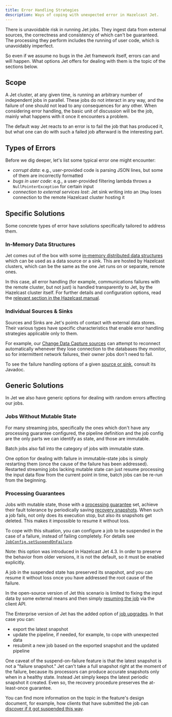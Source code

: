 ```yaml
---
title: Error Handling Strategies
description: Ways of coping with unexpected error in Hazelcast Jet.
---
```


There is unavoidable risk in running Jet jobs. They ingest data from
external sources, the correctness and consistency of which can't be
guaranteed. The processing they perform includes the running of user
code, which is unavoidably imperfect.

So even if we assume no bugs in the Jet framework itself, errors can and
will happen. What options Jet offers for dealing with them is the topic
of the sections below.

## Scope

A Jet cluster, at any given time, is running an arbitrary number of
independent jobs in parallel. These jobs do not interact in any way, and
the failure of one should not lead to any consequences for any other.
When considering error handling, the basic unit of discussion will be
the job, mainly what happens with it once it encounters a problem.

The default way Jet reacts to an error is to fail the job that has
produced it, but what one can do with such a failed job afterward is the
interesting part.

## Types of Errors

Before we dig deeper, let's list some typical error one might encounter:

* *corrupt data*: e.g., user-provided code is parsing JSON lines, but
  some of them are incorrectly formatted
* *bugs in user code*: e.g., a user-provided filtering lambda throws a
  `NullPointerException` for certain input
* *connection to external services lost*: Jet sink writing into an
  `IMap` loses connection to the remote Hazelcast cluster hosting it

## Specific Solutions

Some concrete types of error have solutions specifically tailored to
address them.

### In-Memory Data Structures

Jet comes out of the box with some [in-memory distributed data
structures](data-structures) which can be used as a data source or a
sink. This are hosted by Hazelcast clusters, which can be the same as
the one Jet runs on or separate, remote ones.

In this case, all error handling (for example, communications failures
with the remote cluster, but not just) is handled transparently to Jet,
by the Hazelcast cluster itself. For further details and configuration
options, read the [relevant section in the Hazelcast
manual](https://docs.hazelcast.org/docs/latest/manual/html-single/#handling-failures).

### Individual Sources & Sinks

Sources and Sinks are Jet's points of contact with external data stores.
Their various types have specific characteristics that enable error
handling strategies applicable only to them.

For example, our [Change Data Capture
sources](sources-sinks#change-data-capture-cdc) can attempt to reconnect
automatically whenever they lose connection to the databases they
monitor, so for intermittent network failures, their owner jobs don't
need to fail.

To see the failure handling options of a given [source or
sink](sources-sinks), consult its Javadoc.

## Generic Solutions

In Jet we also have generic options for dealing with random errors
affecting our jobs.

### Jobs Without Mutable State

For many streaming jobs, specifically the ones which don't have any
processing guarantee configured, the pipeline definition and the job
config are the only parts we can identify as state, and those are
immutable.

Batch jobs also fall into the category of jobs with immutable state.

One option for dealing with failure in immutable-state jobs is simply
restarting them (once the cause of the failure has been addressed).
Restarted streaming jobs lacking mutable state can just resume
processing the input data flow from the current point in time, batch
jobs can be re-run from the beginning.

### Processing Guarantees

Jobs with mutable state, those with a [processing
guarantee](../architecture/fault-tolerance#processing-guarantee-is-a-shared-concern)
set, achieve their fault tolerance by periodically saving [recovery
snapshots](../architecture/fault-tolerance#distributed-snapshot). When
such a job fails, not only does its execution stop, but also its
snapshots get deleted. This makes it impossible to resume it without
loss.

To cope with this situation, you can configure a job to be suspended in
the case of a failure, instead of failing completely. For details see
[`JobConfig.setSuspendOnFailure`](/javadoc/{jet-version}/com/hazelcast/jet/config/JobConfig.html#setSuspendOnFailure(boolean)).

Note: this option was introduced in Hazelcast Jet 4.3. In order to
preserve the behavior from older versions, it is not the default, so it
must be enabled explicitly.

A job in the suspended state has preserved its snapshot, and you can
resume it without loss once you have addressed the root cause of the
failure.

In the open-source version of Jet this scenario is limited to fixing the
input data by some external means and then simply [resuming the
job](../operations/job-management#restarting) via the client API.

The Enterprise version of Jet  has the added option of [job
upgrades](../enterprise/job-update). In that case you can:

* export the latest snapshot
* update the pipeline, if needed, for example, to cope with unexpected
  data
* resubmit a new job based on the exported snapshot and the updated
  pipeline

One caveat of the suspend-on-failure feature is that the latest snapshot
is not a "failure snapshot." Jet can't take a full snapshot right at the
moment of the failure, because its processors can produce accurate
snapshots only when in a healthy state. Instead Jet simply keeps the
latest periodic snapshot it created. Even so, the recovery procedure
preserves the at-least-once guarantee.

You can find more information on the topic in the feature's design
document, for example, how clients that have submitted the job can
[discover if it got suspended this
way](../design-docs/012-improved-job-resilience#notifying-the-client).
